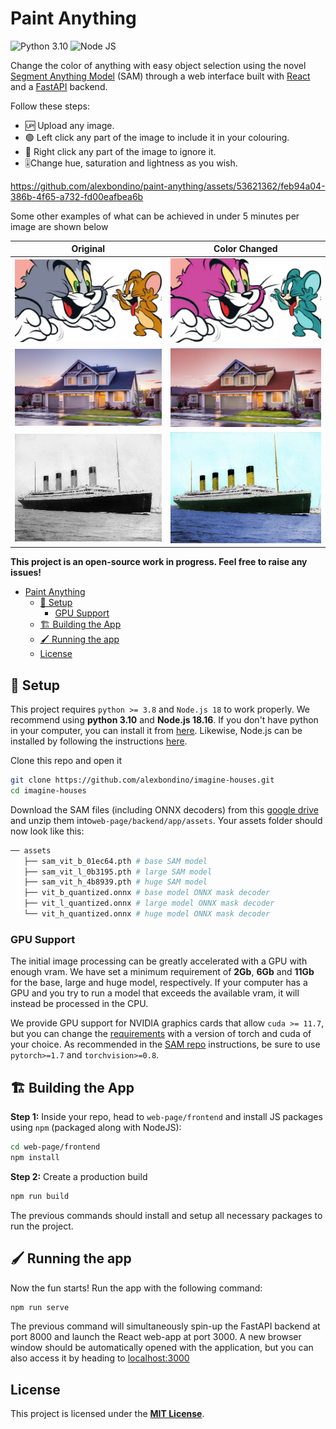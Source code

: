 # Paint Anything

![Python 3.10](https://img.shields.io/badge/python-3.10-blue.svg)
![Node JS](https://img.shields.io/badge/nodejs-18.16-green.svg)

Change the color of anything with easy object selection using the novel [Segment Anything Model](https://github.com/facebookresearch/segment-anything) (SAM) through a web interface built with [React](https://react.dev/) and a [FastAPI](https://fastapi.tiangolo.com/) backend.

Follow these steps:

- 🆙 Upload any image.
- 🟢 Left click any part of the image to include it in your colouring.
- 🔴 Right click any part of the image to ignore it.
- 🎚️Change hue, saturation and lightness as you wish.

https://github.com/alexbondino/paint-anything/assets/53621362/feb94a04-386b-4f65-a732-fd00eafbea6b

Some other examples of what can be achieved in under 5 minutes per image are shown below

|              Original               |               Color Changed               |
| :---------------------------------: | :---------------------------------------: |
| ![](figures/bolincheybochinche.jpg) | ![](figures/bolincheybochincheremake.png) |
|       ![](figures/house.jpg)        |     ![](figures/houseremastered.png)      |
|      ![](figures/titanic.png)       |       ![](figures/titanic-redo.png)       |


__This project is an open-source work in progress. Feel free to raise any issues!__

- [Paint Anything](#paint-anything)
  - [🔧 Setup](#-setup)
    - [GPU Support](#gpu-support)
  - [🏗️ Building the App](#️-building-the-app)
  - [🖌️ Running the app](#️-running-the-app)
  - [License](#license)


## 🔧 Setup

This project requires `python >= 3.8` and `Node.js 18` to work properly. We recommend using **python 3.10** and **Node.js 18.16**. If you don't have python in your computer, you can install it from [here](https://www.python.org/downloads/release/python-3100/). Likewise, Node.js can be installed by following the instructions [here](https://nodejs.org/).

Clone this repo and open it

```bash
git clone https://github.com/alexbondino/imagine-houses.git
cd imagine-houses
```

Download the SAM files (including ONNX decoders) from this [google drive](https://drive.google.com/drive/folders/1JVL1oGfZWsSuO4RpmSOw2UKkNObsnVtn?usp=drive_link) and unzip them into`web-page/backend/app/assets`. Your assets folder should now look like this:

```python
── assets
   ├── sam_vit_b_01ec64.pth # base SAM model
   ├── sam_vit_l_0b3195.pth # large SAM model
   ├── sam_vit_h_4b8939.pth # huge SAM model
   ├── vit_b_quantized.onnx # base model ONNX mask decoder
   ├── vit_l_quantized.onnx # large model ONNX mask decoder
   └── vit_h_quantized.onnx # huge model ONNX mask decoder
```

### GPU Support

The initial image processing can be greatly accelerated with a GPU with enough vram. We have set a minimum requirement of **2Gb**, **6Gb** and **11Gb** for the base, large and huge model, respectively. If your computer has a GPU and you try to run a model that exceeds the available vram, it will instead be processed in the CPU.

We provide GPU support for NVIDIA graphics cards that allow `cuda >= 11.7`, but you can change the [requirements](web-page/backend/app/requirements.txt) with a version of torch and cuda of your choice. As recommended in the [SAM repo](https://github.com/facebookresearch/segment-anything) instructions, be sure to use `pytorch>=1.7` and `torchvision>=0.8`.

## 🏗️ Building the App

__Step 1:__ Inside your repo, head to `web-page/frontend` and install JS packages using `npm` (packaged along with NodeJS):

```bash
cd web-page/frontend
npm install
```

__Step 2:__ Create a production build

```bash
npm run build
```
The previous commands should install and setup all necessary packages to run the project.

## 🖌️ Running the app

Now the fun starts! Run the app with the following command:

```bash
npm run serve
```

The previous command will simultaneously spin-up the FastAPI backend at port 8000 and launch the React web-app at port 3000. A new browser window should be automatically opened with the application, but you can also access it by heading to [localhost:3000](localhost:3000)

## License

This project is licensed under the [**MIT License**](LICENSE).
